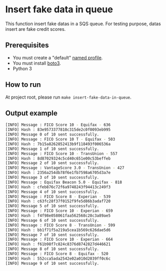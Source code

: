 # Insert fake data in queue

This function insert fake datas in a SQS queue.
For testing purpose, datas insert are fake credit scores.

## Prerequisites

* You must create a "default" [named profile](https://docs.aws.amazon.com/cli/latest/userguide/cli-configure-profiles.html).
* You must install [boto3](https://boto3.amazonaws.com/v1/documentation/api/latest/guide/quickstart.html).
* Python 3

## How to run

At project root, please run `make insert-fake-data-in-queue`.

## Output example

```bash
[INFO] Message : FICO Score 10 - Equifax - 636
[INFO] Hash : 83e9573377810c315de2c0f0093eb995
[INFO] Message 0 of 10 sent successfully.
[INFO] Message : FICO Score 10 T - Equifax - 503
[INFO] Hash : 7b15a8262852413b9f118493f006536a
[INFO] Message 1 of 10 sent successfully.
[INFO] Message : FICO Score 10 - TransUnion - 557
[INFO] Hash : 8d87029324c5cd40c651e00c53beffeb
[INFO] Message 2 of 10 sent successfully.
[INFO] Message : VantageScore 3.0 - TransUnion - 427
[INFO] Hash : 2356a254db78f6e1fb7598a6705d3a7e
[INFO] Message 3 of 10 sent successfully.
[INFO] Message : Equifax Beacon 5.0 - Equifax - 818
[INFO] Hash : cfeb876c72f6a9748243f94413c249f3
[INFO] Message 4 of 10 sent successfully.
[INFO] Message : FICO Score 8 - Experian - 539
[INFO] Hash : c63fc28f37f0152f9fe5d86b3adaf720
[INFO] Message 5 of 10 sent successfully.
[INFO] Message : FICO Score 10 - Experian - 659
[INFO] Hash : f4f98e058061faa562568c28c3a89ae5
[INFO] Message 6 of 10 sent successfully.
[INFO] Message : FICO Score 8 - TransUnion - 599
[INFO] Hash : bb1f71f5a219a5cea1b569c626dae5d6
[INFO] Message 7 of 10 sent successfully.
[INFO] Message : FICO Score 10 - Experian - 664
[INFO] Hash : f61b98f7c824c8376d8742827d446621
[INFO] Message 8 of 10 sent successfully.
[INFO] Message : FICO Score 8 - Equifax - 520
[INFO] Hash : 552cca5ada2542e02a010d2039ff0c6c
[INFO] Message 9 of 10 sent successfully.
```
